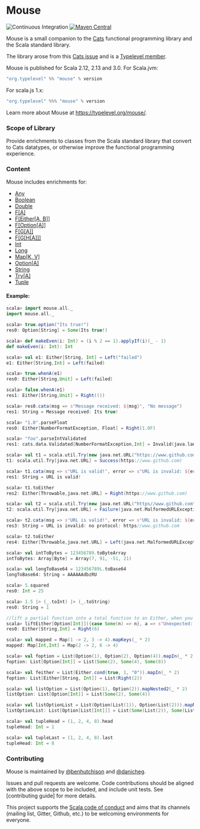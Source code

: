 # Mouse 

![Continuous Integration](https://github.com/typelevel/mouse/workflows/Continuous%20Integration/badge.svg) [![Maven Central](https://img.shields.io/maven-central/v/org.typelevel/mouse_2.12.svg)](https://maven-badges.herokuapp.com/maven-central/org.typelevel/mouse_2.12) 

Mouse is a small companion to the [Cats] functional programming library and the Scala standard library.

The library arose from this [Cats issue] and is a [Typelevel member].

Mouse is published for Scala 2.12, 2.13 and 3.0. For Scala.jvm:
```scala
"org.typelevel" %% "mouse" % version
```

For scala.js 1.x:
```scala
"org.typelevel" %%% "mouse" % version
```

Learn more about Mouse at https://typelevel.org/mouse/.

### Scope of Library

Provide enrichments to classes from the Scala standard library that convert to Cats datatypes,
or otherwise improve the functional programming experience.

### Content

Mouse includes enrichments for:

- [Any](https://www.javadoc.io/doc/org.typelevel/mouse_2.13/latest/mouse/AnyOps.html)
- [Boolean](https://www.javadoc.io/doc/org.typelevel/mouse_2.13/latest/mouse/BooleanOps.html)
- [Double](https://www.javadoc.io/doc/org.typelevel/mouse_2.13/latest/mouse/DoubleOps.html)
- [F\[A\]](https://www.javadoc.io/doc/org.typelevel/mouse_2.13/latest/mouse/AnyFOps.html)
- [F\[Either\[A, B\]\]](https://www.javadoc.io/doc/org.typelevel/mouse_2.13/latest/mouse/FEitherOps.html)
- [F\[Option\[A\]\]](https://www.javadoc.io/doc/org.typelevel/mouse_2.13/latest/mouse/FOptionOps.html)
- [F\[G\[A\]\]](https://www.javadoc.io/doc/org.typelevel/mouse_2.13/latest/mouse/FNested2SyntaxOps.html)
- [F\[G\[H\[A\]\]\]](https://www.javadoc.io/doc/org.typelevel/mouse_2.13/latest/mouse/FNested3SyntaxOps.html)
- [Int](https://www.javadoc.io/doc/org.typelevel/mouse_2.13/latest/mouse/IntOps.html)
- [Long](https://www.javadoc.io/doc/org.typelevel/mouse_2.13/latest/mouse/LongOps.html)
- [Map\[K, V\]](https://www.javadoc.io/doc/org.typelevel/mouse_2.13/latest/mouse/MapOps.html)
- [Option\[A\]](https://www.javadoc.io/doc/org.typelevel/mouse_2.13/latest/mouse/OptionOps.html)
- [String](https://www.javadoc.io/doc/org.typelevel/mouse_2.13/latest/mouse/StringOps.html)
- [Try\[A\]](https://www.javadoc.io/doc/org.typelevel/mouse_2.13/latest/mouse/TryOps.html)
- [Tuple](https://www.javadoc.io/doc/org.typelevel/mouse_2.13/latest/mouse/TupleSyntax.html)

#### Example:

```scala
scala> import mouse.all._
import mouse.all._

scala> true.option("Its true!")
res0: Option[String] = Some(Its true!)

scala> def makeEven(i: Int) = (i % 2 == 1).applyIf(i)(_ - 1)
def makeEven(i: Int): Int

scala> val e1: Either[String, Int] = Left("failed")
e1: Either[String,Int] = Left(failed)

scala> true.whenA(e1)
res0: Either[String,Unit] = Left(failed)

scala> false.whenA(e1)
res1: Either[String,Unit] = Right(())

scala> res0.cata(msg => s"Message received: ${msg}", "No message")
res1: String = Message received: Its true!

scala> "1.0".parseFloat
res0: Either[NumberFormatException, Float] = Right(1.0F)

scala> "foo".parseIntValidated
res1: cats.data.Validated[NumberFormatException,Int] = Invalid(java.lang.NumberFormatException: For input string: "foo")

scala> val t1 = scala.util.Try(new java.net.URL("https://www.github.com"))
t1: scala.util.Try[java.net.URL] = Success(https://www.github.com)

scala> t1.cata(msg => s"URL is valid!", error => s"URL is invalid: ${error.getMessage}")
res1: String = URL is valid!

scala> t1.toEither
res2: Either[Throwable,java.net.URL] = Right(https://www.github.com)

scala> val t2 = scala.util.Try(new java.net.URL("https//www.github.com"))
t2: scala.util.Try[java.net.URL] = Failure(java.net.MalformedURLException: no protocol: https//www.github.com)

scala> t2.cata(msg => s"URL is valid!", error => s"URL is invalid: ${error.getMessage}")
res3: String = URL is invalid: no protocol: https//www.github.com

scala> t2.toEither
res4: Either[Throwable,java.net.URL] = Left(java.net.MalformedURLException: no protocol: https//www.github.com)

scala> val intToBytes = 123456789.toByteArray
intToBytes: Array[Byte] = Array(7, 91, -51, 21)

scala> val longToBase64 = 123456789L.toBase64
longToBase64: String = AAAAAAdbzRU

scala> 5.squared
res0: Int = 25

scala> 1.5 |> (_.toInt) |> (_.toString)
res0: String = 1

//lift a partial function into a total function to an Either, when you want to treat unhandled input cases as an error
scala> liftEither[Option[Int]]({case Some(n) => n}, a => s"Unexpected: $a")(Some(6))
res0: Either[String,Int] = Right(6)

scala> val mapped = Map(1 -> 2, 3 -> 4).mapKeys(_ * 2)
mapped: Map[Int,Int] = Map(2 -> 2, 6 -> 4)

scala> val foption = List(Option(1), Option(2), Option(4)).mapIn(_ * 2)
foption: List[Option[Int]] = List(Some(2), Some(4), Some(8))

scala> val feither = List(Either.cond(true, 1, "0")).mapIn(_ * 2)
foption: List[Either[String, Int]] = List(Right(2))

scala> val listOption = List(Option(1), Option(2)).mapNested2(_ * 2)
listOption: List[Option[Int]] = List(Some(2), Some(4))

scala> val listOptionList = List(Option(List(1)), Option(List(2))).mapNested3(_ * 2)
listOptionList: List[Option[List[Int]]] = List(Some(List(2)), Some(List(4)))

scala> val tupleHead = (1, 2, 4, 8).head
tupleHead: Int = 1

scala> val tupleLast = (1, 2, 4, 8).last
tupleHead: Int = 8
```

### Contributing

Mouse is maintained by [@benhutchison] and [@danicheg].

Issues and pull requests are welcome. Code contributions should be aligned with the above scope to be included, and include unit tests.
See [contributing guide] for more details.

This project supports the [Scala code of conduct] and aims that its channels
(mailing list, Gitter, Github, etc.) to be welcoming environments for everyone.


[Cats]: https://github.com/typelevel/cats
[Cats issue]: https://github.com/typelevel/cats/issues/791
[@benhutchison]: https://github.com/benhutchison
[@danicheg]: https://github.com/danicheg
[Typelevel member]: http://typelevel.org/projects/
[contributing-guide]: ../contributing-guide/
[Scala code of conduct]: https://www.scala-lang.org/conduct/